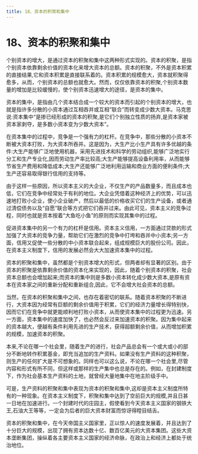```yaml
---
title: 18、资本的积聚和集中
---
```

# 18、资本的积聚和集中

个别资本的增大，是通过资本的积聚和集中这两种形式实现的。资本的积聚，是指个别资本依靠剩余价值的资本化来增大资本的总额。资本的积聚，不外是资本积累的直接结果,它和资本积累是直接联系着的。资本积累的规模愈大，资本就积聚得愈多，从而，个别资本的总额也就愈大。然而，仅仅依靠资本的积聚,个别资本数量的增加是比较缓慢的，使个别资本迅速增大的途径，是资本的集中。

资本的集中，是指由几个资本结合成一个较大的资本而引起的个别资本的增大，也就是指许多分散的小资本通过互相吞并或互相“联合”而转变成少数大资本。马克思说:资本集中“是掺已经形成的资本的积聚,是它们个别独立性质的扬弃,是资本家被资本家剥夺，是多数小资本变为少数大资本”。

在资本集中的过程中，竞争是一个强有力的杠杆。在竞争中，那些分散的小资本不断被大资本打败，为大资本所吞并。这是因为，大生产比小生产具有许多优越的条件:大生产能够广泛地使用机器，采用先进技术和科学的劳动组织,能够广泛地实行分工和生产专业化,因而劳动生产率比较高;大生产能够提高设备利用率，从而能够节省生产费用和降低成本;大生产还能够广泛地利用运输和商业方面的便利条件;大生产还容易取得银行信用的支持等。

由于这样一些原因，所以资本主义的大企业，不仅生产的产品数量多，而且成本也低，它们在竞争中经常处于有利的地位。大企业凭借着这种经济上的优势，可以迅速地打败小企业，使小企业破产，然后以最低的价格收买它们的生产设备，或者通过清偿债务以及“自愿”联合等方式把它们吞并过来。由此可见，资本主义的竞争过程，同时也就是资本按着“大鱼吃小鱼”的原则而实现其集中的过程。

促进资本集中的另一个有力的杠杆是信用。资本主义信用，一方面通过贷款的形式加强了大资本的竞争力量，帮助它们在激烈的竞争中打垮和吞并中小资本;另一方面，信用又促使一些分散的中小资本联合起来，组成规模巨大的股份公司。因此，在资本主义制度下，信用的发展必然会大大加速资本集中的过程。

资本的积聚和集中，虽然都是个别资本增大的形式，但两者却有显著的区别。由于资本的积聚是依靠剩余价值的资本化来实现的，因此，随着个别资本的积聚，社会资本总额也会增加起来;而资本的集中则是多数小资本转化成少数大资本,是原有资本在资本家之间的重新分配和重新组合,因此，它不会增大社会资本的总额。

当然，在资本的积聚和集中之间，也存在着密切的联系。随着资本积聚的不断进行，大资本因为经常有巨额的剩余价值用于积累，它们的经济力量增长得特别快，因而它们在竞争中就更能顺利地打败小资本，从而使资本集中的过程更为迅速。另一方面，资本集中的速度加快了，也必然会反过来加速资本的积聚。因为集中起来的资本越大，便越有条件利用先进的生产技术，获得超额剩余价值，从而增加积累的规模，加速资本的积聚。

本来,不论在哪一个社会里，随着生产的进行，社会产品总会有一个或大或小的部分不断地转作积累基金，即充当追加的生产资料。如果没有生产资料的这种积聚，则生产的任何扩大是不可想象的。同样也可以这么说，不论在哪一个社会里,尽管内容和形式有所不同，但这样或那样的生产集中也总是存在的。例如，在封建制度下，作为社会基本生产资料的土地，就曾经大量地集中在地主阶级手中。

可是，生产资料的积聚和集中表现为资本的积聚和集中,这却是资本主义制度所特有的一种现象。在资本主义制度下，积聚和集中达到了空前巨大的规模,并且日甚一日地在加速进行。一个封建时代的庄园主，假使看到今天资本主义国家的钢铁大王,石油大王等等，一定会为后者的巨大资本财富而惊讶得瞠目结舌。

资本的积聚和集中，在今天帝国主义国家里，正以惊人的速度发展着，并且达到了十分巨大的规模，出现了拥有资本达数十亿、数百亿美元的大资本集团。这些大资本垄断集团，操纵着各主要资本主义国家的经济命脉，在政治上和经济上都处于统治地位。